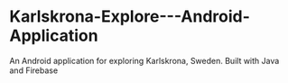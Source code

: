 # Karlskrona-Explore---Android-Application
An Android application for exploring Karlskrona, Sweden. Built with Java and Firebase
